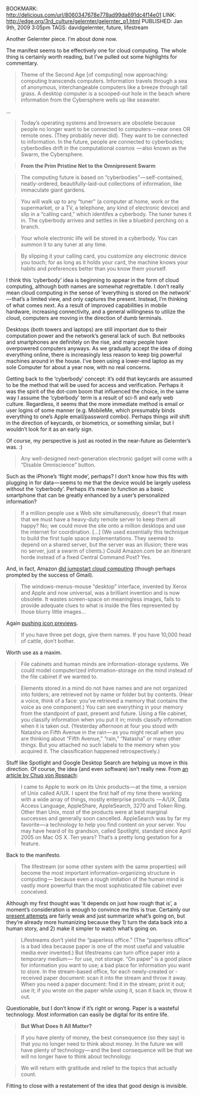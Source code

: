 BOOKMARK: http://delicious.com/url/8060347678e778ad99da691dc4f14e01
LINK: http://edge.org/3rd_culture/gelernter/gelernter_p1.html
PUBLISHED: Jan 9th, 2009 3:05pm
TAGS: davidgelernter, future, lifestream

Another Gelernter piece. I’m about done now.

The manifest seems to be effectively one for cloud computing. The whole
thing is certainly worth reading, but I’ve pulled out some highlights for
commentary.

> Theme of the Second Age [of computing] now approaching: computing transcends
> computers. Information travels through a sea of anonymous, interchangeable
> computers like a breeze through tall grass. A desktop computer is a
> scooped-out hole in the beach where information from the Cybersphere wells up
> like seawater.

…

> Today’s operating systems and browsers are obsolete because people no longer
> want to be connected to computers — near ones OR remote ones. (They probably
> never did). They want to be connected to information. In the future, people
> are connected to cyberbodies; cyberbodies drift in the computational cosmos
> — also known as the Swarm, the Cybersphere.

> **From the Prim Pristine Net to the Omnipresent Swarm**

> The computing future is based on “cyberbodies” — self-contained,
> neatly-ordered, beautifully-laid-out collections of information, like
> immaculate giant gardens.

> You will walk up to any “tuner" (a computer at home, work or the
> supermarket, or a TV, a telephone, any kind of electronic device) and slip in
> a “calling card,” which identifes a cyberbody. The tuner tunes it in. The
> cyberbody arrives and settles in like a bluebird perching on a branch.

> Your whole electronic life will be stored in a cyberbody. You can summon
> it to any tuner at any time.

> By slipping it your calling card, you customize any electronic device you
> touch; for as long as it holds your card, the machine knows your habits and
> preferences better than you know them yourself.

I think this ‘cyberbody’ idea is beginning to appear in the form of cloud
computing, although both names are somewhat regrettable. I don’t really mean
cloud computing in the sense of ‘everything is stored on the network’ — that’s a
limited view, and only captures the present. Instead, I’m thinking of what comes
next. As a result of improved capabilities in mobile hardware, increasing
connectivity, and a general willingness to utilize the cloud, computers are
moving in the direction of dumb terminals.

Desktops (both towers and laptops) are still important due to their computation
power and the network’s general lack of such. But netbooks and smartphones are
definitely on the rise, and many people have overpowered computers anyways. As
we gradually accept the idea of doing everything online, there is increasingly
less reason to keep big powerful machines around in the house. I’ve been using
a lower-end laptop as my sole Computer for about a year now, with no real
concerns.

Getting back to the ‘cyberbody’ concept: it’s odd that keycards are assumed to
be the method that will be used for access and verification. Perhaps it was
the spirit of the dot-com boom that influenced the choice, in the same way I
assume the ‘cyberbody’ term is a result of sci-fi and early web culture.
Regardless, it seems that the more immediate method is email or user logins of
some manner (e.g. MobileMe, which presumably binds everything to one’s Apple
email/password combo). Perhaps things *will* shift in the direction of
keycards, or biometrics, or something similar, but I wouldn’t look for it as an
early sign.

Of course, my perspective is just as rooted in the near-future as Gelernter’s
was. :)

> Any well-designed next-generation electronic gadget will come with a
> “Disable Omniscience” button.

Such as the iPhone’s ‘flight mode’, perhaps? I don’t know how this fits with
plugging in for data — seems to me that the device would be largely useless
without the ‘cyberbody’. Perhaps it’s mean to function as a basic smartphone
that can be greatly enhanced by a user’s personalized information?

> If a million people use a Web site simultaneously, doesn’t that mean that
> we must have a heavy-duty remote server to keep them all happy? No; we could
> move the site onto a million desktops and use the internet for coordination.
> […] (We used essentially this technique to build the first tuple space
> implementations. They seemed to depend on a shared server, but the server was
> an illusion; there was no server, just a swarm of clients.) Could Amazon.com
> be an itinerant horde instead of a fixed Central Command Post? Yes.

And, in fact, Amazon [did jumpstart cloud computing][as3] (though perhaps
prompted by the success of Gmail).

 [as3]: http://en.wikipedia.org/wiki/Amazon_S3

> The windows-menus-mouse “desktop” interface, invented by Xerox and Apple
> and now universal, was a brilliant invention and is now obsolete. It wastes
> screen-space on meaningless images, fails to provide adequate clues to what
> is inside the files represented by those blurry little images…

Again [pushing icon previews][previews].

 [previews]: http://ratafia.info/post/69174869/computer-visions-a-conversation-with-david-gelernter

> If you have three pet dogs, give them names. If you have 10,000 head of
> cattle, don’t bother.

Worth use as a maxim.

> File cabinets and human minds are information-storage systems. We could
> model computerized information-storage on the mind instead of the file
> cabinet if we wanted to.

> Elements stored in a mind do not have names and are not organized into
> folders; are retrieved not by name or folder but by contents. (Hear a voice,
> think of a face: you’ve retrieved a memory that contains the voice as one
> component.) You can see everything in your memory from the standpoint of
> past, present and future. Using a file cabinet, you classify information when
> you put it in; minds classify information when it is taken out. (Yesterday
> afternoon at four you stood with Natasha on Fifth Avenue in the rain — as you
> might recall when you are thinking about “Fifth Avenue,” “rain,” “Natasha” or
> many other things. But you attached no such labels to the memory when you
> acquired it. The classification happened retrospectively.)

Stuff like Spotlight and Google Desktop Search are helping us move in this
direction. Of course, the idea (and even software) isn’t really new. From
[an article by Chuq von Rospach][cvr]:

> I came to Apple to work on its Unix products — at the time, a version of Unix
> called <abbr class='smallcaps'>A/UX</abbr>. I spent the first half of my time
> there working with a wide array of things, mostly enterprise products
>  — <abbr class='smallcaps'>A/UX</abbr>, Data Access Language, AppleShare,
> AppleSearch, 3270 and Token Ring. Other than Unix, most of the products were
> at best marginal successes and generally soon cancelled. AppleSearch was by
> far my favorite — a technology to help you find content on your server. You
> may have heard of its grandson, called Spotlight, standard since April 2005
> on Mac OS X. Ten years? That’s a pretty long gestation for a feature.

 [cvr]: http://www.guardian.co.uk/technology/2009/jan/02/apple-macworld-lookback/print

Back to the manifesto.

> The lifestream (or some other system with the same properties) will
> become the most important information-organizing structure in computing — 
> because even a rough imitation of the human mind is vastly more powerful than
> the most sophisticated file cabinet ever conceived.

Although my first thought was ‘it depends on just how rough that is’, a
moment’s consideration is enough to convince me this is true. Certainly our
[present attempts][ase] are fairly weak and just summarize what’s going on, but
they’re already more humanizing because they 1) turn the data back into a human
story, and 2) make it simpler to watch what’s going on.

 [ase]: http://wiki.diso-project.org/activity-streams-examples

> Lifestreams don’t yield the “paperless office.” (The “paperless office”
> is a bad idea because paper is one of the most useful and valuable media ever
> invented.) But lifestreams can turn office paper into a temporary medium — 
> for use, not storage. “On paper” is a good place for information you want to
> use; a bad place for information you want to store. In the stream-based
> office, for each newly-created or -received paper document: scan it into the
> stream and throw it away. When you need a paper document: find it in the
> stream; print it out; use it; if you wrote on the paper while using it, scan
> it back in; throw it out.

Questionable, but I don’t know if it’s right or wrong. Paper is a wasteful
technology. Most information can easily be digital for its entire life.

> **But What Does It All Matter?**

> If you have plenty of money, the best consequence (so they say) is that
> you no longer need to think about money. In the future we will have plenty of
> technology — and the best consequence will be that we will no longer have to
> think about technology.

> We will return with gratitude and relief to the topics that actually count.

Fitting to close with a restatement of the idea that good design is invisible.
